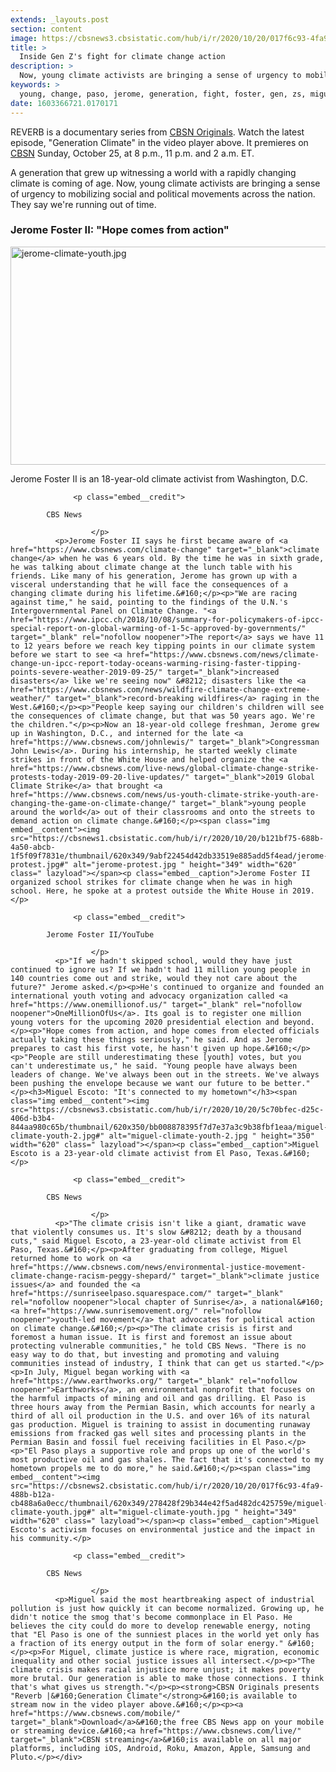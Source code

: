 ```yaml
--- 
extends: _layouts.post 
section: content 
image: https://cbsnews3.cbsistatic.com/hub/i/r/2020/10/20/017f6c93-4fa9-488b-b12a-cb488a6a0ecc/thumbnail/1200x630/18001f37651acaa2f65e51a6006ef449/miguel-climate-youth.jpg 
title: > 
  Inside Gen Z's fight for climate change action 
description: > 
  Now, young climate activists are bringing a sense of urgency to mobilizing social and political movements across the nation.By the time he was in sixth grade, he was talking about climate change at the lunch table with his friends."We are racing against time," he said, pointing to the findings of the U.N.'s Intergovernmental Panel on Climate Change."People keep saying our children's children will see the consequences of climate change, but that was 50 years ago.Jerome Foster II organized school strikes for climate change when he was in high school. 
keywords: > 
  young, change, paso, jerome, generation, fight, foster, gen, zs, miguel, action, cbs, climate, inside, el 
date: 1603366721.0170171 
--- 
```

<div><p>REVERB is a documentary series from&#160;<a href="https://www.cbsnews.com/cbsn/originals/" target="_blank">CBSN Originals</a>. Watch the latest episode, "Generation Climate" in the video player above. It premieres on <a href="https://www.cbsnews.com/live/" target="_blank">CBSN</a> Sunday, October 25, at 8 p.m., 11 p.m. and 2 a.m. ET.</p><p>A generation that grew up witnessing a world with a rapidly changing climate is coming of age. Now, young climate activists are bringing a sense of urgency to mobilizing social and political movements across the nation. They say we're running out of time.&#160;</p><h3>Jerome Foster II: "Hope comes from action"</h3><span class="img embed__content"><img src="https://cbsnews1.cbsistatic.com/hub/i/r/2020/10/20/df212b3f-2de9-4dc2-8b40-0ca8f181d3fc/thumbnail/620x349/8ba1ef1571e78ecb9b49bd5e7d5b7b5d/jerome-climate-youth.jpg#" alt="jerome-climate-youth.jpg " height="349" width="620" class=" lazyload"></span><p class="embed__caption">Jerome Foster II is an 18-year-old climate activist from Washington, D.C.</p>
        
                  <p class="embed__credit">
            
            CBS News

                      </p>
              <p>Jerome Foster II says he first became aware of <a href="https://www.cbsnews.com/climate-change" target="_blank">climate change</a> when he was 6 years old. By the time he was in sixth grade, he was talking about climate change at the lunch table with his friends. Like many of his generation, Jerome has grown up with a visceral understanding that he will face the consequences of a changing climate during his lifetime.&#160;</p><p>"We are racing against time," he said, pointing to the findings of the U.N.'s Intergovernmental Panel on Climate Change. "<a href="https://www.ipcc.ch/2018/10/08/summary-for-policymakers-of-ipcc-special-report-on-global-warming-of-1-5c-approved-by-governments/" target="_blank" rel="nofollow noopener">The report</a> says we have 11 to 12 years before we reach key tipping points in our climate system before we start to see <a href="https://www.cbsnews.com/news/climate-change-un-ipcc-report-today-oceans-warming-rising-faster-tipping-points-severe-weather-2019-09-25/" target="_blank">increased disasters</a> like we're seeing now" &#8212; disasters like the <a href="https://www.cbsnews.com/news/wildfire-climate-change-extreme-weather/" target="_blank">record-breaking wildfires</a> raging in the West.&#160;</p><p>"People keep saying our children's children will see the consequences of climate change, but that was 50 years ago. We're the children."</p><p>Now an 18-year-old college freshman, Jerome grew up in Washington, D.C., and interned for the late <a href="https://www.cbsnews.com/johnlewis/" target="_blank">Congressman John Lewis</a>. During his internship, he started weekly climate strikes in front of the White House and helped organize the <a href="https://www.cbsnews.com/live-news/global-climate-change-strike-protests-today-2019-09-20-live-updates/" target="_blank">2019 Global Climate Strike</a> that brought <a href="https://www.cbsnews.com/news/us-youth-climate-strike-youth-are-changing-the-game-on-climate-change/" target="_blank">young people around the world</a> out of their classrooms and onto the streets to demand action on climate change.&#160;</p><span class="img embed__content"><img src="https://cbsnews1.cbsistatic.com/hub/i/r/2020/10/20/b121bf75-688b-4a50-abcb-1f5f09f7831e/thumbnail/620x349/9abf22454d42db33519e885add5f4ead/jerome-protest.jpg#" alt="jerome-protest.jpg " height="349" width="620" class=" lazyload"></span><p class="embed__caption">Jerome Foster II organized school strikes for climate change when he was in high school. Here, he spoke at a protest outside the White House in 2019.</p>
        
                  <p class="embed__credit">
            
            Jerome Foster II/YouTube

                      </p>
              <p>"If we hadn't skipped school, would they have just continued to ignore us? If we hadn't had 11 million young people in 140 countries come out and strike, would they not care about the future?" Jerome asked.</p><p>He's continued to organize and founded an international youth voting and advocacy organization called <a href="https://www.onemillionof.us/" target="_blank" rel="nofollow noopener">OneMillionOfUs</a>. Its goal is to register one million young voters for the upcoming 2020 presidential election and beyond.</p><p>"Hope comes from action, and hope comes from elected officials actually taking these things seriously," he said. And as Jerome prepares to cast his first vote, he hasn't given up hope.&#160;</p><p>"People are still underestimating these [youth] votes, but you can't underestimate us," he said. "Young people have always been leaders of change. We've always been out in the streets. We've always been pushing the envelope because we want our future to be better."</p><h3>Miguel Escoto: "It's connected to my hometown"</h3><span class="img embed__content"><img src="https://cbsnews3.cbsistatic.com/hub/i/r/2020/10/20/5c70bfec-d25c-406d-b3b4-844aa980c65b/thumbnail/620x350/bb008878395f7d7e37a3c9b38fbf1eaa/miguel-climate-youth-2.jpg#" alt="miguel-climate-youth-2.jpg " height="350" width="620" class=" lazyload"></span><p class="embed__caption">Miguel Escoto is a 23-year-old climate activist from El Paso, Texas.&#160;</p>
        
                  <p class="embed__credit">
            
            CBS News

                      </p>
              <p>"The climate crisis isn't like a giant, dramatic wave that violently consumes us. It's slow &#8212; death by a thousand cuts," said Miguel Escoto, a 23-year-old climate activist from El Paso, Texas.&#160;</p><p>After graduating from college, Miguel returned home to work on <a href="https://www.cbsnews.com/news/environmental-justice-movement-climate-change-racism-peggy-shepard/" target="_blank">climate justice issues</a> and founded the <a href="https://sunriseelpaso.squarespace.com/" target="_blank" rel="nofollow noopener">local chapter of Sunrise</a>, a national&#160;<a href="https://www.sunrisemovement.org/" rel="nofollow noopener">youth-led movement</a> that advocates for political action on climate change.&#160;</p><p>"The climate crisis is first and foremost a human issue. It is first and foremost an issue about protecting vulnerable communities," he told CBS News. "There is no easy way to do that, but investing and promoting and valuing communities instead of industry, I think that can get us started."</p><p>In July, Miguel began working with <a href="https://www.earthworks.org/" target="_blank" rel="nofollow noopener">Earthworks</a>, an environmental nonprofit that focuses on the harmful impacts of mining and oil and gas drilling. El Paso is three hours away from the Permian Basin, which accounts for nearly a third of all oil production in the U.S. and over 16% of its natural gas production. Miguel is training to assist in documenting runaway emissions from fracked gas well sites and processing plants in the Permian Basin and fossil fuel receiving facilities in El Paso.</p><p>"El Paso plays a supportive role and props up one of the world's most productive oil and gas shales. The fact that it's connected to my hometown propels me to do more," he said.&#160;</p><span class="img embed__content"><img src="https://cbsnews2.cbsistatic.com/hub/i/r/2020/10/20/017f6c93-4fa9-488b-b12a-cb488a6a0ecc/thumbnail/620x349/278428f29b344e42f5ad482dc425759e/miguel-climate-youth.jpg#" alt="miguel-climate-youth.jpg " height="349" width="620" class=" lazyload"></span><p class="embed__caption">Miguel Escoto's activism focuses on environmental justice and the impact in his community.</p>
        
                  <p class="embed__credit">
            
            CBS News

                      </p>
              <p>Miguel said the most heartbreaking aspect of industrial pollution is just how quickly it can become normalized. Growing up, he didn't notice the smog that's become commonplace in El Paso. He believes the city could do more to develop renewable energy, noting that "El Paso is one of the sunniest places in the world yet only has a fraction of its energy output in the form of solar energy." &#160;</p><p>For Miguel, climate justice is where race, migration, economic inequality and other social justice issues all intersect.</p><p>"The climate crisis makes racial injustice more unjust; it makes poverty more brutal. Our generation is able to make those connections. I think that's what gives us strength."</p><p><strong>CBSN Originals presents "Reverb |&#160;Generation Climate"</strong>&#160;is available to stream now in the video player above.&#160;</p><p><a href="https://www.cbsnews.com/mobile/" target="_blank">Download</a>&#160;the free CBS News app on your mobile or streaming device.&#160;<a href="https://www.cbsnews.com/live/" target="_blank">CBSN streaming</a>&#160;is available on all major platforms, including iOS, Android, Roku, Amazon, Apple, Samsung and Pluto.</p></div>